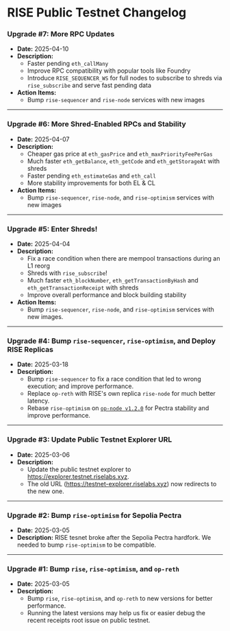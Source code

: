 # RISE Public Testnet Changelog

### Upgrade #7: More RPC Updates

- **Date:** 2025-04-10
- **Description:**
  - Faster pending `eth_callMany`
  - Improve RPC compatibility with popular tools like Foundry
  - Introduce `RISE_SEQUENCER_WS` for full nodes to subscribe to shreds via `rise_subscribe` and serve fast pending data
- **Action Items:**
  - Bump `rise-sequencer` and `rise-node` services with new images

---

### Upgrade #6: More Shred-Enabled RPCs and Stability

- **Date:** 2025-04-07
- **Description:**
  - Cheaper gas price at `eth_gasPrice` and `eth_maxPriorityFeePerGas`
  - Much faster `eth_getBalance`, `eth_getCode` and `eth_getStorageAt` with shreds
  - Faster pending `eth_estimateGas` and `eth_call`
  - More stability improvements for both EL & CL
- **Action Items:**
  - Bump `rise-sequencer`, `rise-node`, and `rise-optimism` services with new images

---

### Upgrade #5: Enter Shreds!

- **Date:** 2025-04-04
- **Description:**
  - Fix a race condition when there are mempool transactions during an L1 reorg
  - Shreds with `rise_subscribe`!
  - Much faster `eth_blockNumber`, `eth_getTransactionByHash` and `eth_getTransactionReceipt` with shreds
  - Improve overall performance and block building stability
- **Action Items:**
  - Bump `rise-sequencer`, `rise-node`, and `rise-optimism` services with new images.

---

### Upgrade #4: Bump `rise-sequencer`, `rise-optimism`, and Deploy RISE Replicas

- **Date:** 2025-03-18
- **Description:**
  - Bump `rise-sequencer` to fix a race condition that led to wrong execution; and improve performance.
  - Replace `op-reth` with RISE's own replica `rise-node` for much better latency.
  - Rebase `rise-optimism` on [`op-node v1.2.0`](https://github.com/ethereum-optimism/optimism/releases/tag/op-node%2Fv1.12.0) for Pectra stability and improve performance.

---

### Upgrade #3: Update Public Testnet Explorer URL

- **Date:** 2025-03-06
- **Description:**
  - Update the public testnet explorer to https://explorer.testnet.riselabs.xyz.
  - The old URL (https://testnet-explorer.riselabs.xyz) now redirects to the new one.

---

### Upgrade #2: Bump `rise-optimism` for Sepolia Pectra

- **Date:** 2025-03-05
- **Description:** RISE tesnet broke after the Sepolia Pectra hardfork. We needed to bump `rise-optimism` to be compatible.

---

### Upgrade #1: Bump `rise`, `rise-optimism`, and `op-reth`

- **Date:** 2025-03-05
- **Description:**
  - Bump `rise`, `rise-optimism`, and `op-reth` to new versions for better performance.
  - Running the latest versions may help us fix or easier debug the recent receipts root issue on public testnet.
